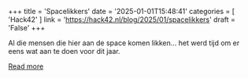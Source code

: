 +++
title = 'Spacelikkers'
date = '2025-01-01T15:48:41'
categories = [ 
 'Hack42' 
] 
link = 'https://hack42.nl/blog/2025/01/spacelikkers'
draft = 'False'
+++

Al die mensen die hier aan de space komen likken… het werd tijd om er eens wat aan te doen voor dit jaar.

[Read more](https://hack42.nl/blog/2025/01/spacelikkers)